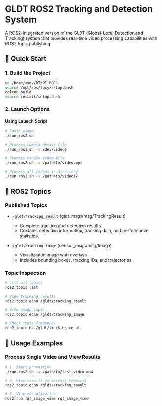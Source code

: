 # GLDT ROS2 Tracking and Detection System

A ROS2-integrated version of the GLDT (Global-Local Detection and Tracking) system that provides real-time video processing capabilities with ROS2 topic publishing.

## 🚀 Quick Start

### 1. Build the Project

```bash
cd /home/amov/DT/DT_ROS2
source /opt/ros/foxy/setup.bash
colcon build
source install/setup.bash
```

### 2. Launch Options

#### Using Launch Script

```bash
# Basic usage
./run_ros2.sh

# Process camera device file
./run_ros2.sh -v /dev/video0

# Process single video file
./run_ros2.sh -v /path/to/video.mp4

# Process all videos in directory
./run_ros2.sh -v /path/to/videos/

```

## 📡 ROS2 Topics

### Published Topics

- `/gldt/tracking_result` (gldt_msgs/msg/TrackingResult)
  - Complete tracking and detection results
  - Contains detection information, tracking data, and performance statistics

- `/gldt/tracking_image` (sensor_msgs/msg/Image)
  - Visualization image with overlays
  - Includes bounding boxes, tracking IDs, and trajectories

### Topic Inspection

```bash
# List all topics
ros2 topic list

# View tracking results
ros2 topic echo /gldt/tracking_result

# View image topic
ros2 topic echo /gldt/tracking_image

# Check topic frequency
ros2 topic hz /gldt/tracking_result


```

## 🎯 Usage Examples

### Process Single Video and View Results

```bash
# 1. Start processing
./run_ros2.sh -v /path/to/test_video.mp4

# 2. View results in another terminal
ros2 topic echo /gldt/tracking_result

# 3. View visualization
ros2 run rqt_image_view rqt_image_view
```



